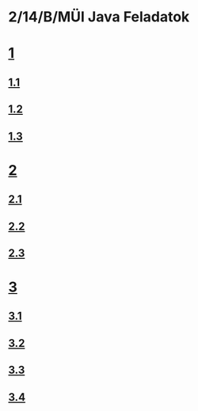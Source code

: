 # 2/14/B/MÜI Java Feladatok

# [1](exercise1)
## [1.1](exercise1/task1)
## [1.2](exercise1/task2)
## [1.3](exercise1/task3)

# [2](exercise2)
## [2.1](exercise2/task1)
## [2.2](exercise2/task2)
## [2.3](exercise2/task3)

# [3](exercise3)
## [3.1](exercise3/task1)
## [3.2](exercise3/task2)
## [3.3](exercise3/task3)
## [3.4](exercise3/task4)